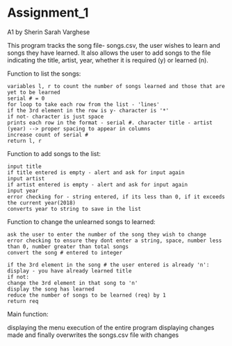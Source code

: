 # Assignment_1
A1 by Sherin Sarah Varghese

This program tracks the song file- songs.csv, the user wishes to learn and songs they have learned.
It also allows the user to add songs to the file indicating the title, artist, year, whether it is required (y) or learned (n).

Function to list the songs:

    variables l, r to count the number of songs learned and those that are yet to be learned 
    serial # = 0
    for loop to take each row from the list - 'lines' 
    if the 3rd element in the row is y- character is '*'
    if not- character is just space
    prints each row in the format - serial #. character title - artist (year) --> proper spacing to appear in columns
    increase count of serial #
    return l, r
    
Function to add songs to the list:

    input title 
    if title entered is empty - alert and ask for input again 
    input artist 
    if artist entered is empty - alert and ask for input again 
    input year
    error checking for - string entered, if its less than 0, if it exceeds the current year(2018)
    converts year to string to save in the list
    
 Function to change the unlearned songs to learned: 
 
    ask the user to enter the number of the song they wish to change 
    error checking to ensure they dont enter a string, space, number less than 0, number greater than total songs
    convert the song # entered to integer 
    
    if the 3rd element in the song # the user entered is already 'n':
    display - you have already learned title 
    if not:
    change the 3rd element in that song to 'n'
    display the song has learned 
    reduce the number of songs to be learned (req) by 1
    return req
    
 Main function:
 
 displaying the menu
 execution of the entire program
 displaying changes made and finally
 overwrites the songs.csv file with changes
 
 
